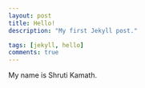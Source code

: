```yaml
---
layout: post
title: Hello!
description: "My first Jekyll post."

tags: [jekyll, hello]
comments: true
---
```


My name is Shruti Kamath.